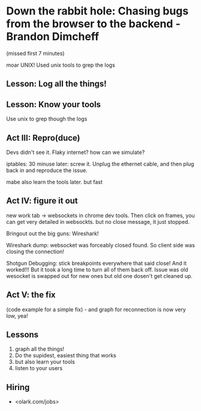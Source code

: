 Down the rabbit hole: Chasing bugs from the browser to the backend - Brandon Dimcheff
==================================================================================

(missed first 7 minutes)

moar UNIX! Used unix tools to grep the logs

## Lesson: Log all the things!
## Lesson: Know your tools

Use unix to grep though the logs

## Act III: Repro(duce)

Devs didn't see it. Flaky internet? how can we simulate? 

iptables: 30 minuse later: screw it. Unplug the ethernet cable, and then plug back in and reproduce the issue.

mabe also learn the tools later. but fast

## Act IV: figure it out

new work tab -> websockets in chrome dev tools. Then click on frames, you can get very detailed in websockts. but no close message, it just stopped.

Bringout out the big guns: Wireshark!

Wireshark dump: websocket was forceably closed found. So client side was closing the connection!

Shotgun Debugging: stick breakpoints everywhere that said close! And it worked!!! But it took a long time to turn all of them back off. Issue was old wesocket is swapped out for new ones but old one dosen't get cleaned up.

## Act V: the fix

(code example for a simple fix) - and graph for reconnection is now very low, yea!

## Lessons

1. graph all the things!
2. Do the supidest, easiest thing that works
3. but also learn your tools
4. listen to your users

## Hiring

* <olark.com/jobs>